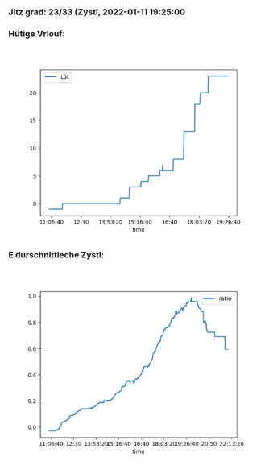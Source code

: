 ### Jitz grad: 23/33 (Zysti, 2022-01-11 19:25:00

### Hütige Vrlouf:
![Graph](Today.png)

### E durschnittleche Zysti:
![Graph](Zysti.png)